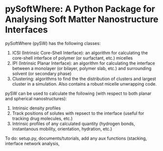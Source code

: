 # pySoftWhere: A Python Package for Analysing Soft Matter Nanostructure Interfaces

pySoftWhere (pySW) has the following classes:

1. ICSI (Intrinsic Core-Shell Interface): an algorithm for calculating the core-shell interface of polymer (or surfactant, etc.) micelles
2. IPI (Intrinsic Planar Interface): an algorithm for calculating the interface between a monolayer (or bilayer, polymer slab, etc.) and surrounding solvent (or secondary phase)
3. Clustering: algorithms to find the the distribution of clusters and largest cluster in a simulation. Also contains a robust micelle unwrapping code.

pySW can be used to calculate the following (with respect to both planar and spherical nanostructures):

1. Intrinsic density profiles
2. Track positions of solutes with repsect to the interface (useful for tracking drug molecules, etc.)
3. Intrinsic profiles of any calculated quantity (hydrogen bonds, instantanous mobility, orientation, hydration, etc.)

To do: setup.py, documents/tutorials, add any aux functions (stacking, interface network analysis, 


